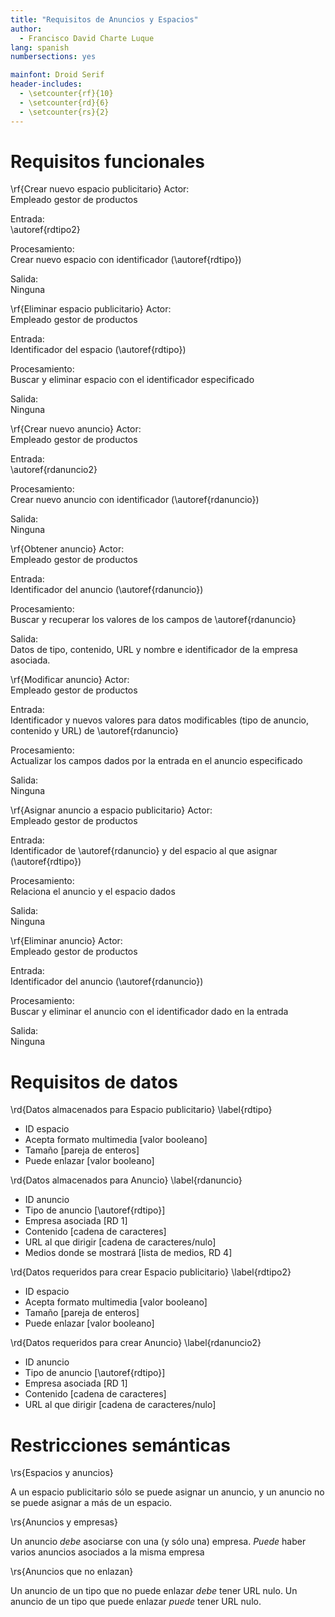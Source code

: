 ```yaml
---
title: "Requisitos de Anuncios y Espacios"
author:
  - Francisco David Charte Luque
lang: spanish
numbersections: yes

mainfont: Droid Serif
header-includes:
  - \setcounter{rf}{10}
  - \setcounter{rd}{6}
  - \setcounter{rs}{2}
---
```


# Requisitos funcionales

\rf{Crear nuevo espacio publicitario}
Actor:  
Empleado gestor de productos

Entrada:  
\autoref{rdtipo2}

Procesamiento:  
Crear nuevo espacio con identificador (\autoref{rdtipo})

Salida:  
Ninguna

\rf{Eliminar espacio publicitario}
Actor:  
Empleado gestor de productos

Entrada:  
Identificador del espacio (\autoref{rdtipo})

Procesamiento:  
Buscar y eliminar espacio con el identificador especificado

Salida:  
Ninguna

\rf{Crear nuevo anuncio}
Actor:  
Empleado gestor de productos

Entrada:  
\autoref{rdanuncio2}

Procesamiento:  
Crear nuevo anuncio con identificador (\autoref{rdanuncio})

Salida:  
Ninguna

\rf{Obtener anuncio}
Actor:  
Empleado gestor de productos

Entrada:  
Identificador del anuncio (\autoref{rdanuncio})

Procesamiento:  
Buscar y recuperar los valores de los campos de \autoref{rdanuncio}

Salida:  
Datos de tipo, contenido, URL y nombre e identificador de la empresa asociada.

\rf{Modificar anuncio}
Actor:  
Empleado gestor de productos

Entrada:  
Identificador y nuevos valores para datos modificables (tipo de anuncio, contenido y URL) de \autoref{rdanuncio}

Procesamiento:  
Actualizar los campos dados por la entrada en el anuncio especificado

Salida:  
Ninguna

\rf{Asignar anuncio a espacio publicitario}
Actor:  
Empleado gestor de productos

Entrada:  
Identificador de \autoref{rdanuncio} y del espacio al que asignar (\autoref{rdtipo})

Procesamiento:  
Relaciona el anuncio y el espacio dados

Salida:  
Ninguna

\rf{Eliminar anuncio}
Actor:  
Empleado gestor de productos

Entrada:  
Identificador del anuncio (\autoref{rdanuncio})

Procesamiento:  
Buscar y eliminar el anuncio con el identificador dado en la entrada

Salida:  
Ninguna


# Requisitos de datos

\rd{Datos almacenados para Espacio publicitario}
\label{rdtipo}

- ID espacio
- Acepta formato multimedia [valor booleano]
- Tamaño [pareja de enteros]
- Puede enlazar [valor booleano]

\rd{Datos almacenados para Anuncio}
\label{rdanuncio}

- ID anuncio
- Tipo de anuncio [\autoref{rdtipo}]
- Empresa asociada [RD 1]
- Contenido [cadena de caracteres]
- URL al que dirigir [cadena de caracteres/nulo]
- Medios donde se mostrará [lista de medios, RD 4]

\rd{Datos requeridos para crear Espacio publicitario}
\label{rdtipo2}

- ID espacio
- Acepta formato multimedia [valor booleano]
- Tamaño [pareja de enteros]
- Puede enlazar [valor booleano]

\rd{Datos requeridos para crear Anuncio}
\label{rdanuncio2}

- ID anuncio
- Tipo de anuncio [\autoref{rdtipo}]
- Empresa asociada [RD 1]
- Contenido [cadena de caracteres]
- URL al que dirigir [cadena de caracteres/nulo]

# Restricciones semánticas

\rs{Espacios y anuncios}

A un espacio publicitario sólo se puede asignar un anuncio, y un anuncio no se puede asignar a más de un espacio.

\rs{Anuncios y empresas}

Un anuncio *debe* asociarse con una (y sólo una) empresa. *Puede* haber varios anuncios asociados
a la misma empresa

\rs{Anuncios que no enlazan}

Un anuncio de un tipo que no puede enlazar *debe* tener URL nulo. Un anuncio de un tipo que puede enlazar *puede* tener URL nulo.
